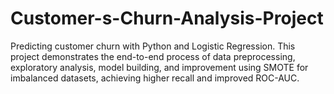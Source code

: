 # Customer-s-Churn-Analysis-Project
Predicting customer churn with Python and Logistic Regression. This project demonstrates the end-to-end process of data preprocessing, exploratory analysis, model building, and improvement using SMOTE for imbalanced datasets, achieving higher recall and improved ROC-AUC.
